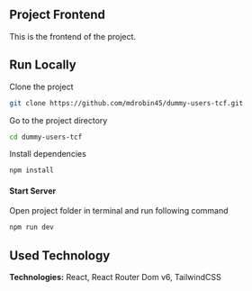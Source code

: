 
## Project Frontend

This is the frontend of the project. 

## Run Locally

Clone the project

```bash
git clone https://github.com/mdrobin45/dummy-users-tcf.git
```

Go to the project directory

```bash
cd dummy-users-tcf
```

Install dependencies

```bash
npm install
```

#### Start Server

Open project folder in terminal and run following command

```bash
npm run dev
```
## Used Technology

**Technologies:** React, React Router Dom v6, TailwindCSS